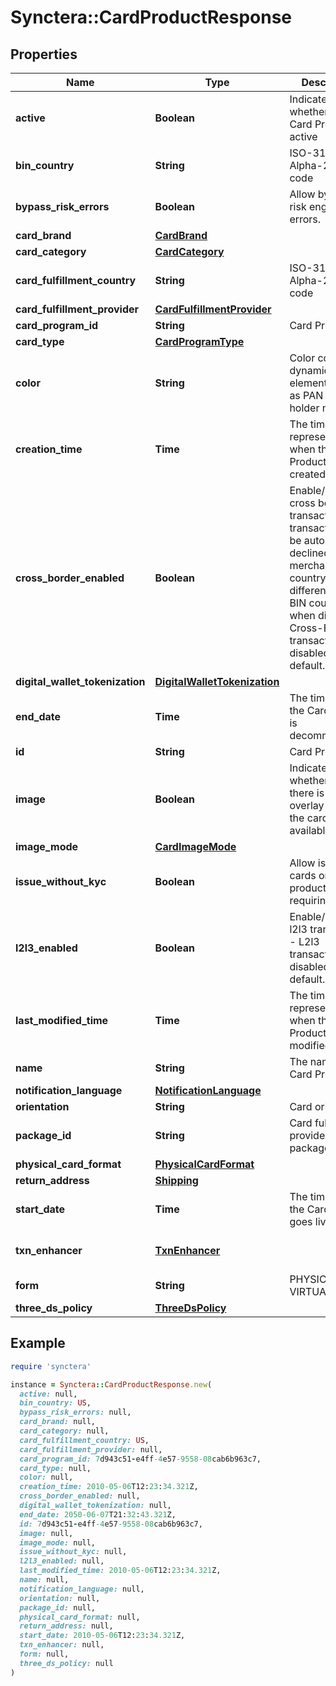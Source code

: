 # Synctera::CardProductResponse

## Properties

| Name | Type | Description | Notes |
| ---- | ---- | ----------- | ----- |
| **active** | **Boolean** | Indicates whether the Card Product is active |  |
| **bin_country** | **String** | ISO-3166-1 Alpha-2 country code | [optional] |
| **bypass_risk_errors** | **Boolean** | Allow bypassing risk engine errors. | [optional] |
| **card_brand** | [**CardBrand**](CardBrand.md) |  | [optional] |
| **card_category** | [**CardCategory**](CardCategory.md) |  | [optional] |
| **card_fulfillment_country** | **String** | ISO-3166-1 Alpha-2 country code | [optional] |
| **card_fulfillment_provider** | [**CardFulfillmentProvider**](CardFulfillmentProvider.md) |  | [optional] |
| **card_program_id** | **String** | Card Program ID |  |
| **card_type** | [**CardProgramType**](CardProgramType.md) |  | [optional] |
| **color** | **String** | Color code for dynamic card elements such as PAN and card holder name | [optional] |
| **creation_time** | **Time** | The timestamp representing when the Card Product was created | [readonly] |
| **cross_border_enabled** | **Boolean** | Enable/Disable cross border transaction - transaction will be automatically declined when merchant country is different than BIN country when disabled. Cross-Border transaction are disabled by default.  | [optional][default to false] |
| **digital_wallet_tokenization** | [**DigitalWalletTokenization**](DigitalWalletTokenization.md) |  |  |
| **end_date** | **Time** | The time when the Card Product is decommissioned |  |
| **id** | **String** | Card Product ID | [readonly] |
| **image** | **Boolean** | Indicates whether or not there is an overlay image of the card product available | [optional] |
| **image_mode** | [**CardImageMode**](CardImageMode.md) |  | [optional] |
| **issue_without_kyc** | **Boolean** | Allow issuing cards on this product without requiring KYC | [optional] |
| **l2l3_enabled** | **Boolean** | Enable/Disable l2l3 transaction - L2l3 transaction are disabled by default.  | [optional][default to false] |
| **last_modified_time** | **Time** | The timestamp representing when the Card Product was last modified | [readonly] |
| **name** | **String** | The name of the Card Product |  |
| **notification_language** | [**NotificationLanguage**](NotificationLanguage.md) |  | [optional] |
| **orientation** | **String** | Card orientation | [optional] |
| **package_id** | **String** | Card fulfillment provider’s package ID | [optional] |
| **physical_card_format** | [**PhysicalCardFormat**](PhysicalCardFormat.md) |  | [optional] |
| **return_address** | [**Shipping**](Shipping.md) |  | [optional] |
| **start_date** | **Time** | The time when the Card Product goes live |  |
| **txn_enhancer** | [**TxnEnhancer**](TxnEnhancer.md) |  | [optional][default to &#39;MX&#39;] |
| **form** | **String** | PHYSICAL or VIRTUAL. |  |
| **three_ds_policy** | [**ThreeDsPolicy**](ThreeDsPolicy.md) |  |  |

## Example

```ruby
require 'synctera'

instance = Synctera::CardProductResponse.new(
  active: null,
  bin_country: US,
  bypass_risk_errors: null,
  card_brand: null,
  card_category: null,
  card_fulfillment_country: US,
  card_fulfillment_provider: null,
  card_program_id: 7d943c51-e4ff-4e57-9558-08cab6b963c7,
  card_type: null,
  color: null,
  creation_time: 2010-05-06T12:23:34.321Z,
  cross_border_enabled: null,
  digital_wallet_tokenization: null,
  end_date: 2050-06-07T21:32:43.321Z,
  id: 7d943c51-e4ff-4e57-9558-08cab6b963c7,
  image: null,
  image_mode: null,
  issue_without_kyc: null,
  l2l3_enabled: null,
  last_modified_time: 2010-05-06T12:23:34.321Z,
  name: null,
  notification_language: null,
  orientation: null,
  package_id: null,
  physical_card_format: null,
  return_address: null,
  start_date: 2010-05-06T12:23:34.321Z,
  txn_enhancer: null,
  form: null,
  three_ds_policy: null
)
```

